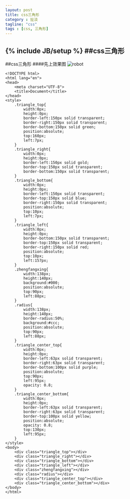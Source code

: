 ```yaml
---
layout: post
title: css三角形
category : 扯淡
tagline: "css"
tags : [css, 三角形]
---
```

{% include JB/setup %}
##css三角形
---
##css三角形
####先上效果图
![robot](http://www.wccbr.com/wp-content/uploads/2013/03/Robot_Wallpaper_1.jpg)

<pre><code>&lt;!DOCTYPE html&gt;
&lt;html lang="en"&gt;
&lt;head&gt;
    &lt;meta charset="UTF-8"&gt;
    &lt;title&gt;Document&lt;/title&gt;
&lt;/head&gt;
&lt;style&gt;
    .triangle_top{
        width:0px;
        height:0px;
        border-left:150px solid transparent;
        border-right:150px solid transparent;
        border-bottom:150px solid green;
        position:absolute;
        top:160px;
        left:7px;
    }
    .triangle_right{
        width:0px;
        height:0px;
        border-left:150px solid gold;
        border-top:150px solid transparent;
        border-bottom:150px solid transparent;
    }
    .triangle_bottom{
        width:0px;
        height:0px;
        border-left:150px solid transparent;
        border-top:150px solid blue;
        border-right:150px solid transparent;
        position:absolute;
        top:10px;
        left:7px;
    }
    .triangle_left{
        width:0px;
        height:0px;
        border-bottom:150px solid transparent;
        border-top:150px solid transparent;
        border-right:150px solid red;
        position:absolute;
        top:10px;
        left:157px;
    }
    .zhengfangxing{
        width:138px;
        height:140px;
        background:#000;
        position:absolute;
        top:90px;
        left:88px;
    }
    .radius{
        width:138px;
        height:140px;
        border-radius:50%;
        background:#ccc;
        position:absolute;
        top:90px;
        left:88px;
    }
    .triangle_center_top{
        width:0px;
        height:0px;
        border-left:63px solid transparent;
        border-right:63px solid transparent;
        border-bottom:100px solid purple;
        position:absolute;
        top:90px;
        left:95px;
        opacity: 0.8;
    }
    .triangle_center_bottom{
        width:0px;
        height:0px;
        border-left:63px solid transparent;
        border-right:63px solid transparent;
        border-top:100px solid yellow;
        position:absolute;
        opacity: 0.8;
        top:130px;
        left:95px;
    }
&lt;/style&gt;
&lt;body&gt;
    &lt;div class="triangle_top"&gt;&lt;/div&gt;
    &lt;div class="triangle_right"&gt;&lt;/div&gt;
    &lt;div class="triangle_bottom"&gt;&lt;/div&gt;
    &lt;div class="triangle_left"&gt;&lt;/div&gt;
    &lt;div class="zhengfangxing"&gt;&lt;/div&gt;
    &lt;div class="radius"&gt;&lt;/div&gt;
    &lt;div class="triangle_center_top"&gt;&lt;/div&gt;
    &lt;div class="triangle_center_bottom"&gt;&lt;/div&gt;
&lt;/body&gt;
&lt;/html&gt;</code></pre>




